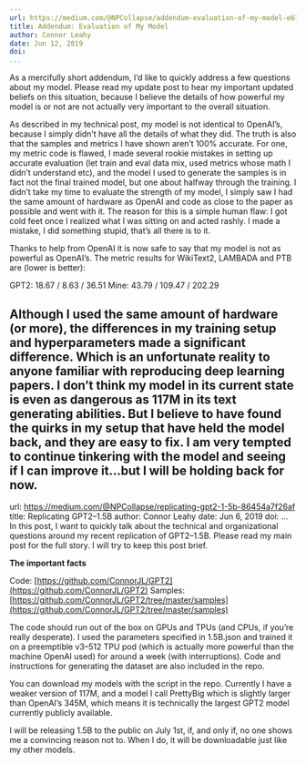 ```yaml
---
url: https://medium.com/@NPCollapse/addendum-evaluation-of-my-model-e6734b51a830
title: Addendum: Evaluation of My Model
author: Connor Leahy
date: Jun 12, 2019
doi:
...
```

As a mercifully short addendum, I’d like to quickly address a few questions about my model. Please read my update post to hear my important updated beliefs on this situation, because I believe the details of how powerful my model is or not are not actually very important to the overall situation.

As described in my technical post, my model is not identical to OpenAI’s, because I simply didn’t have all the details of what they did. The truth is also that the samples and metrics I have shown aren’t 100% accurate. For one, my metric code is flawed, I made several rookie mistakes in setting up accurate evaluation (let train and eval data mix, used metrics whose math I didn’t understand etc), and the model I used to generate the samples is in fact not the final trained model, but one about halfway through the training. I didn’t take my time to evaluate the strength of my model, I simply saw I had the same amount of hardware as OpenAI and code as close to the paper as possible and went with it. The reason for this is a simple human flaw: I got cold feet once I realized what I was sitting on and acted rashly. I made a mistake, I did something stupid, that’s all there is to it.

Thanks to help from OpenAI it is now safe to say that my model is not as powerful as OpenAI’s. The metric results for WikiText2, LAMBADA and PTB are (lower is better):

GPT2: 18.67 / 8.63 / 36.51
Mine: 43.79 / 109.47 / 202.29

Although I used the same amount of hardware (or more), the differences in my training setup and hyperparameters made a significant difference. Which is an unfortunate reality to anyone familiar with reproducing deep learning papers. I don’t think my model in its current state is even as dangerous as 117M in its text generating abilities. But I believe to have found the quirks in my setup that have held the model back, and they are easy to fix. I am very tempted to continue tinkering with the model and seeing if I can improve it…but I will be holding back for now.
---
url: https://medium.com/@NPCollapse/replicating-gpt2-1-5b-86454a7f26af
title: Replicating GPT2–1.5B
author: Connor Leahy
date: Jun 6, 2019
doi: 
...
In this post, I want to quickly talk about the technical and organizational questions around my recent replication of GPT2–1.5B. Please read my main post for the full story. I will try to keep this post brief.

**The important facts**

Code: [https://github.com/ConnorJL/GPT2](https://github.com/ConnorJL/GPT2)
Samples: [https://github.com/ConnorJL/GPT2/tree/master/samples](https://github.com/ConnorJL/GPT2/tree/master/samples)

The code should run out of the box on GPUs and TPUs (and CPUs, if you’re really desperate). I used the parameters specified in 1.5B.json and trained it on a preemptible v3–512 TPU pod (which is actually more powerful than the machine OpenAI used) for around a week (with interruptions). Code and instructions for generating the dataset are also included in the repo.

You can download my models with the script in the repo. Currently I have a weaker version of 117M, and a model I call PrettyBig which is slightly larger than OpenAI’s 345M, which means it is technically the largest GPT2 model currently publicly available.

I will be releasing 1.5B to the public on July 1st, if, and only if, no one shows me a convincing reason not to. When I do, it will be downloadable just like my other models.
